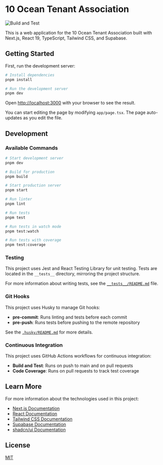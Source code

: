 # 10 Ocean Tenant Association

![Build and Test](https://github.com/medelman17/ten-ocean-tenant-assc/actions/workflows/build-and-test.yml/badge.svg)

This is a web application for the 10 Ocean Tenant Association built with Next.js, React 19, TypeScript, Tailwind CSS, and Supabase.

## Getting Started

First, run the development server:

```bash
# Install dependencies
pnpm install

# Run the development server
pnpm dev
```

Open [http://localhost:3000](http://localhost:3000) with your browser to see the result.

You can start editing the page by modifying `app/page.tsx`. The page auto-updates as you edit the file.

## Development

### Available Commands

```bash
# Start development server
pnpm dev

# Build for production
pnpm build

# Start production server
pnpm start

# Run linter
pnpm lint

# Run tests
pnpm test

# Run tests in watch mode
pnpm test:watch

# Run tests with coverage
pnpm test:coverage
```

### Testing

This project uses Jest and React Testing Library for unit testing. Tests are located in the `__tests__` directory, mirroring the project structure.

For more information about writing tests, see the [`__tests__/README.md`](__tests__/README.md) file.

### Git Hooks

This project uses Husky to manage Git hooks:

- **pre-commit**: Runs linting and tests before each commit
- **pre-push**: Runs tests before pushing to the remote repository

See the [`.husky/README.md`](.husky/README.md) for more details.

### Continuous Integration

This project uses GitHub Actions workflows for continuous integration:

- **Build and Test**: Runs on push to main and on pull requests
- **Code Coverage**: Runs on pull requests to track test coverage

## Learn More

For more information about the technologies used in this project:

- [Next.js Documentation](https://nextjs.org/docs)
- [React Documentation](https://react.dev/)
- [Tailwind CSS Documentation](https://tailwindcss.com/docs)
- [Supabase Documentation](https://supabase.com/docs)
- [shadcn/ui Documentation](https://ui.shadcn.com/)

## License

[MIT](LICENSE)
